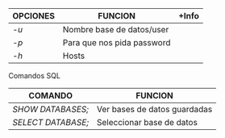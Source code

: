 
| OPCIONES | FUNCION                    | +Info |
| -------- | -------------------------- | ----- |
| *-u*     | Nombre base de datos/user  |       |
| *-p*     | Para que nos pida password |       |
| *-h*     | Hosts                      |       |

Comandos SQL

| COMANDO            | FUNCION                      |
| ------------------ | ---------------------------- |
| *SHOW DATABASES;*  | Ver bases de datos guardadas |
| *SELECT DATABASE;* | Seleccionar base de datos    |
